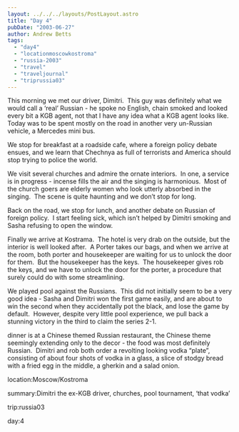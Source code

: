 ```yaml
---
layout: ../../../layouts/PostLayout.astro
title: "Day 4"
pubDate: "2003-06-27"
author: Andrew Betts
tags: 
  - "day4"
  - "locationmoscowkostroma"
  - "russia-2003"
  - "travel"
  - "traveljournal"
  - "triprussia03"
---
```


This morning we met our driver, Dimitri.  This guy was definitely what we would call a ‘real’ Russian - he spoke no English, chain smoked and looked every bit a KGB agent, not that I have any idea what a KGB agent looks like.  Today was to be spent mostly on the road in another very un-Russian vehicle, a Mercedes mini bus.

We stop for breakfast at a roadside cafe, where a foreign policy debate ensues, and we learn that Chechnya as full of terrorists and America should stop trying to police the world.

We visit several churches and admire the ornate interiors.  In one, a service is in progress - incense fills the air and the singing is harmonious.  Most of the church goers are elderly women who look utterly absorbed in the singing.  The scene is quite haunting and we don’t stop for long.

Back on the road, we stop for lunch, and another debate on Russian of foreign policy.  I start feeling sick, which isn’t helped by Dimitri smoking and Sasha refusing to open the window.

Finally we arrive at Kostrama.  The hotel is very drab on the outside, but the interior is well looked after.  A Porter takes our bags, and when we arrive at the room, both porter and housekeeper are waiting for us to unlock the door for them.  But the housekeeper has the keys.  The housekeeper gives rob the keys, and we have to unlock the door for the porter, a procedure that surely could do with some streamlining.

We played pool against the Russians.  This did not initially seem to be a very good idea - Sasha and Dimitri won the first game easily, and are about to win the second when they accidentally pot the black, and lose the game by default.  However, despite very little pool experience, we pull back a stunning victory in the third to claim the series 2-1.

dinner is at a Chinese themed Russian restaurant, the Chinese theme seemingly extending only to the decor - the food was most definitely Russian.  Dimitri and rob both order a revolting looking vodka “plate”, consisting of about four shots of vodka in a glass, a slice of stodgy bread with a fried egg in the middle, a gherkin and a salad onion.

location:Moscow/Kostroma

summary:Dimitri the ex-KGB driver, churches, pool tournament, ‘that vodka’

trip:russia03

day:4
